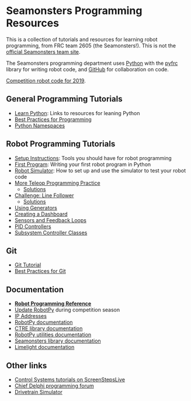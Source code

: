 # Seamonsters Programming Resources

This is a collection of tutorials and resources for learning robot programming, from FRC team 2605 (the Seamonsters!). This is not the [official Seamonsters team site](http://www.seamonsters2605.org/).

The Seamonsters programming department uses [Python](https://www.python.org/) with the [pyfrc](http://pyfrc.readthedocs.io/en/latest/) library for writing robot code, and [GitHub](https://github.com/Seamonsters-2605) for collaboration on code.

[Competition robot code for 2019](https://github.com/seamonsters-2605/CompetitionBot2019).

## General Programming Tutorials

- [Learn Python](docs/learn-python): Links to resources for leaning Python
- [Best Practices for Programming](docs/programming-best-practices)
- [Python Namespaces](https://bytebaker.com/2008/07/30/python-namespaces/)

## Robot Programming Tutorials

- [Setup Instructions](docs/setup): Tools you should have for robot programming
- [First Program](docs/first-program): Writing your first robot program in Python
- [Robot Simulator](docs/robot-sim): How to set up and use the simulator to test your robot code
- [More Teleop Programming Practice](docs/more-teleop)
    - [Solutions](docs/more-teleop/solutions)
- [Challenge: Line Follower](docs/obstacle-course)
    - [Solutions](docs/obstacle-course/solutions)
- [Using Generators](docs/generators)
- [Creating a Dashboard](docs/dashboard)
- [Sensors and Feedback Loops](docs/sensors)
- [PID Controllers](docs/pid-controllers)
- [Subsystem Controller Classes](docs/subsystems)

## Git

- [Git Tutorial](docs/git)
- [Best Practices for Git](docs/git-best-practices)

## Documentation

- **[Robot Programming Reference](docs/reference)**
- [Update RobotPy](docs/update-robotpy) during competition season
- [IP Addresses](docs/ip-addresses)
- [RobotPy documentation](http://robotpy.readthedocs.io/en/latest/)
- [CTRE library documentation](https://robotpy.readthedocs.io/projects/ctre/en/latest/api.html)
- [RobotPy utilities documentation](http://robotpy-wpilib-utilities.readthedocs.io/en/latest/)
- [Seamonsters library documentation](https://seamonsters-2605.github.io/SeamonstersTemplate/seamonsters/docs/_build/html/index.html)
- [Limelight documentation](http://docs.limelightvision.io/en/latest/)

## Other links

- [Control Systems tutorials on ScreenStepsLive](https://wpilib.screenstepslive.com/s/4485/m/13503#)
- [Chief Delphi programming forum](https://www.chiefdelphi.com/forums/forumdisplay.php?f=51)
- [Drivetrain Simulator](sketches/mecanum)
